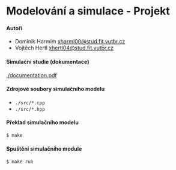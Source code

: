 # Modelování a simulace - Projekt

#### Autoři
- Dominik Harmim <xharmi00@stud.fit.vutbr.cz>
- Vojtěch Hertl <xhertl04@stud.fit.vutbr.cz>

#### Simulační studie (dokumentace)
[./documentation.pdf](./documentation.pdf)

#### Zdrojové soubory simulačního modelu
- `./src/*.cpp`
- `./src/*.hpp`

#### Překlad simulačního modelu
```bash
$ make
```

#### Spuštění simulačního module
```bash
$ make run
```
